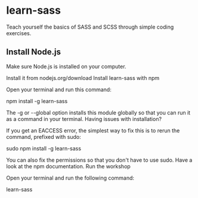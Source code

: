 
# learn-sass
Teach yourself the basics of SASS and SCSS through simple coding exercises.



## Install Node.js

Make sure Node.js is installed on your computer.

Install it from nodejs.org/download
Install learn-sass with npm

Open your terminal and run this command:

npm install -g learn-sass

The -g or --global option installs this module globally so that you can run it as a command in your terminal.
Having issues with installation?

If you get an EACCESS error, the simplest way to fix this is to rerun the command, prefixed with sudo:

sudo npm install -g learn-sass

You can also fix the permissions so that you don't have to use sudo. Have a look at the npm documentation.
Run the workshop

Open your terminal and run the following command:

learn-sass